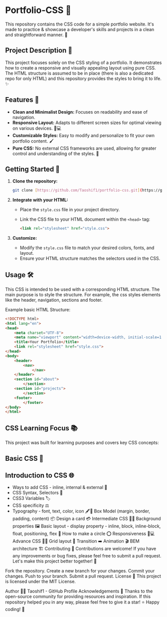 # Portfolio-CSS 🎨

This repository contains the CSS code for a simple portfolio website. It's made to practice & showcase a developer's skills and projects in a clean and straightforward manner. 🚀

## Project Description 📝

This project focuses solely on the CSS styling of a portfolio. It demonstrates how to create a responsive and visually appealing layout using pure CSS. The HTML structure is assumed to be in place (there is also a dedicated repo for only HTML) and this repository provides the styles to bring it to life. ✨

## Features 🌟

* **Clean and Minimalist Design:** Focuses on readability and ease of navigation.
* **Responsive Layout:** Adapts to different screen sizes for optimal viewing on various devices. 📱💻
* **Customizable Styles:** Easy to modify and personalize to fit your own portfolio content. 🖌️
* **Pure CSS:** No external CSS frameworks are used, allowing for greater control and understanding of the styles. 🧠

## Getting Started 🏁

1.  **Clone the repository:**

    ```bash
    git clone [https://github.com/Taoshif1/portfolio-css.git](https://github.com/Taoshif1/portfolio-css.git)
    ```

2.  **Integrate with your HTML:**
    * Place the `style.css` file in your project directory.
    * Link the CSS file to your HTML document within the `<head>` tag:

        ```html
        <link rel="stylesheet" href="style.css">
        ```

3.  **Customize:**
    * Modify the `style.css` file to match your desired colors, fonts, and layout.
    * Ensure your HTML structure matches the selectors used in the CSS.

## Usage 🛠️

This CSS is intended to be used with a corresponding HTML structure. The main purpose is to style the structure. For example, the css styles elements like the header, navigation, sections and footer.

Example basic HTML Structure:

```html
<!DOCTYPE html>
<html lang="en">
<head>
    <meta charset="UTF-8">
    <meta name="viewport" content="width=device-width, initial-scale=1.0">
    <title>Your Portfolio</title>
    <link rel="stylesheet" href="style.css">
</head>
<body>
    <header>
        <nav>
            </nav>
    </header>
    <section id="about">
        </section>
    <section id="projects">
        </section>
    <footer>
        </footer>
</body>
</html>
```
## CSS Learning Focus 📚
This project was built for learning purposes and covers key CSS concepts:

## Basic CSS 👶
## Introduction to CSS 🌐
 - Ways to add CSS - inline, internal & external 🔗
 - CSS Syntax, Selectors 🎯
 - CSS3 Variables 🏷️
 - CSS specificity ⚖️ 
 - Typography - font, text, color, icon 🖋️🎨
Box Model (margin, border, padding, content) 📦
Design a card 💳
Intermediate CSS 🧑‍💻
Background properties 🖼️
Basic layout - display property - inline, block, inline-block, float, positioning, flex 📐
How to make a circle ⭕
Responsiveness 📱💻
Advance CSS 👨‍🏫
Grid layout 🧱
Transition ➡️
Animation 🎬
BEM architecture 🏗️
Contributing 🤝
Contributions are welcome! If you have any improvements or bug fixes, please feel free to submit a pull request. Let's make this project better together! 💪

Fork the repository.
Create a new branch for your changes.
Commit your changes.
Push to your branch.
Submit a pull request.
License 📜
This project is licensed under the MIT License.

Author 👨‍💻
Taoshif1 - GitHub Profile
Acknowledgements 🙏
Thanks to the open-source community for providing resources and inspiration.
If this repository helped you in any way, please feel free to give it a star! ⭐ Happy coding! 🚀
